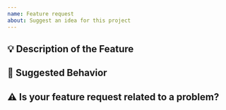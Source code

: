 ```yaml
---
name: Feature request
about: Suggest an idea for this project
---
```


<!--- Provide a general summary of the feature in the Title above -->

## 💡 Description of the Feature

<!--- Provide a detailed description of the feature, and why you consider it to be a good contribution to the project -->

## 📄 Suggested Behavior

<!--- Suggesting a change/improvement, tell us how it should work -->

## ⚠️ Is your feature request related to a problem?

<!--- A clear and concise description of what the problem is, maybe a link to an bug -->
